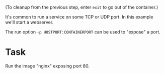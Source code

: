 (To cleanup from the previous step, enter `exit` to go out of the container.)

It's common to run a service on some TCP or UDP port. In this example we'll start a webserver.

The run option `-p HOSTPORT:CONTAINERPORT` can be used to "expose" a port.

# Task
Run the image "nginx" exposing port 80.
